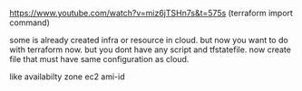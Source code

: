 https://www.youtube.com/watch?v=miz6jTSHn7s&t=575s
(terraform import command)


some is already created infra or resource in cloud. but now you want to do with terraform now. 
but you dont have any script and tfstatefile.
now create file that must have same configuration as cloud. 

like availabilty zone
ec2 ami-id
